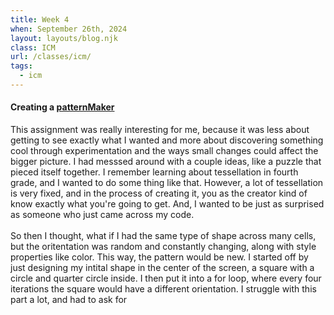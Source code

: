 ```yaml
---
title: Week 4
when: September 26th, 2024
layout: layouts/blog.njk
class: ICM
url: /classes/icm/
tags:
  - icm
---
```


#### Creating a [patternMaker](https://editor.p5js.org/oliviaemlee/sketches/4mGfqYalI)

This assignment was really interesting for me, because it was less about getting to see exactly what I wanted and more about discovering
something cool through experimentation and the ways small changes could affect the bigger picture. I had messsed around with a couple ideas,
like a puzzle that pieced itself together. I remember learning about tessellation in fourth grade, and I wanted to do some thing like that. However, 
a lot of tessellation is very fixed, and in the process of creating it, you as the creator kind of know exactly what you're going to get. And, I wanted 
to be just as surprised as someone who just came across my code. 
<br><br>
So then I thought, what if I had the same type of shape across many cells, but the oritentation was random and constantly changing, along with 
style properties like color. This way, the pattern would be new. I started off by just designing my intital shape in the center of the screen, a square with 
a circle and quarter circle inside. I then put it into a for loop, where every four iterations the square would have a different orientation. I struggle with this part a lot, 
and had to ask for 
